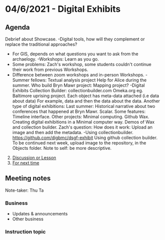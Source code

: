 # 04/6/2021 - Digital Exhibits

## Agenda
Debrief about Showcase.
-Digital tools, how will they complement or replace the traditional approaches?
- For GIS, depends on what questions you want to ask from the archaelogy.
-Workshops: Learn as you go.
- Some problems: Zach's workshop, some students couldn't continue their work
from previous Workshops.
- Difference between zoom workshops and in-person Workshops.
-Summer fellows:
Textual analysis project
Help for Alice during the summer.
Who build Bryn Mawr project: Mapping project?
-Digital Exhibits
Collection Builder: collectionbuilder.com
Omeka.org
eg. Baltimore uprising project.
Each object has meta-data attached (i.e data about data)
For example, data and then the data about the data.
Another type of digital exhibitions:
Last summer: Historical narrative about two conferences that happened
at Bryn Mawr.
Scalar.
Some features:
Timeline interface.
Other projects:
Minimal computing.
Github Wax.
Creating digital exhibitions in a Minimal computer way.
Demos of Wax and collection builder.
Zach's question:
How does it work: Upload an image and then add the metadata.
-Using collectionbuilder.
https://github.com/digbmc/dsgf-exhibit
Using github collection builder.
To be continued next week, upload image to the repository, in the Objects folder.
Note to self: be more descriptive.


2. [Discussion or Lesson]()
3. [For next time](#for-next-time)

## Meeting notes
Note-taker: Thu Ta

### Business
- Updates & announcements
- Other business

### Instruction topic
